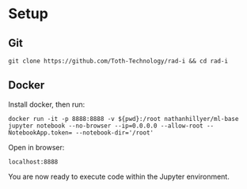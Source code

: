 # Setup
## Git

```
git clone https://github.com/Toth-Technology/rad-i && cd rad-i
```

## Docker

Install docker, then run:
```
docker run -it -p 8888:8888 -v ${pwd}:/root nathanhillyer/ml-base jupyter notebook --no-browser --ip=0.0.0.0 --allow-root --NotebookApp.token= --notebook-dir='/root'
```

Open in browser:
```
localhost:8888
```

You are now ready to execute code within the Jupyter environment.
